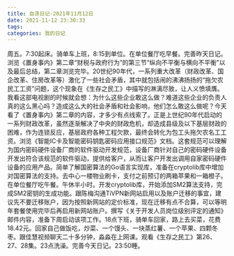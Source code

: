 ```yaml
---
title: 自涤日记-2021年11月12日
date: 2021-11-12 23:30:33
tags:
categories: 我的日记
---
```

周五。7:30起床。骑单车上班，8:15到单位。在单位餐厅吃早餐。完善昨天日记。浏览《置身事内》第二章“财税与政府行为”的第三节“纵向不平衡与横向不平衡”以及最后总结，第二章浏览完毕。20世纪90年代，一系列重大改革（财政改革、国企改革、住房改革等）激化了一些社会矛盾，其中就包括闹的沸沸扬扬的“拖欠农民工工资”问题，这个现象在《生存之民工》中描写的淋漓尽致，让人义愤填膺。我看这部电视剧的时候就会想：为什么这些企业敢这么做？难道这些企业的负责人真的这么黑心吗？造成这么大的社会矛盾和社会影响，他们怎么敢这么做呢？今天看了《置身事内》第二章的内容，才多少有点线索了。正是上世纪90年代启动的一系列财政改革，虽然逐渐解决了中央的财政危机，却造成县级及以下基层财政的困难，作为连锁反应，基层政府各种工程欠款，最终会转化为包工头拖欠农名工工资。浏览《智能IC卡及智能密码钥匙密码应用接口规范》文档。这套规范可以理解为国内密码硬件设备厂商的软件驱动开发规范，设备厂商针对自己的密码硬件设备开发出符合该规范的软件驱动，提供给客户，从而让客户开发出调用自家密码硬件设备的应用产品。简单了解国密算法的Go语言实现库，准备在cryptolib库中增加对国密算法的支持。去中心一楼物业刷卡，支付之前预订的两箱苹果和一箱橙子。在单位餐厅吃午餐。午休半小时。开发cryptolib库，开始添加SM2算法支持，完成SM2密钥的生成功能。跟陈梅沟通TiVPN新网站启用以及账户迁移的事宜，建议先不要迁移账户，因为按照新网站的定价标准，现在迁移有点不合算，可以等明年套餐使用完毕后再启用新网站账户。撰写《关于开发人员岗位级别评定的通知》邮件内容，准备下周启动该项工作。18点下班，骑单车回家，路上去买菜，花费18.42元。回家自己做饭吃，炒菜、一个馒头、一块蒸红薯、一个苹果、四颗冬枣。跟佳慧视频聊天二十多分钟，淼淼在上网课。观看《生存之民工》第26、27、28集。23点洗澡。完善今天日记。23:50睡。